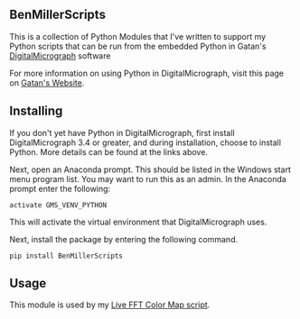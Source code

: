 BenMillerScripts
---
This is a collection of Python Modules that I've written to support my Python scripts that can be run from the embedded Python in Gatan's [DigitalMicrograph](https://www.gatan.com/resources/software) software 

For more information on using Python in DigitalMicrograph, visit this page on [Gatan's Website](https://www.gatan.com/resources/python-scripts).



Installing
---
If you don't yet have Python in DigitalMicrograph, first install DigitalMicrograph 3.4 or greater, and during installation, choose to install Python. More details can be found at the links above. 

Next, open an Anaconda prompt. This should be listed in the Windows start menu program list. You may want to run this as an admin. 
In the Anaconda prompt enter the following:

`activate GMS_VENV_PYTHON`

This will activate the virtual environment that DigitalMicrograph uses. 

Next, install the package by entering the following command.

`pip install BenMillerScripts`

Usage
---

This module is used by my [Live FFT Color Map script](https://www.gatan.com/sites/default/files/Scripts/Live%20FFT%20Color%20Map.py).
